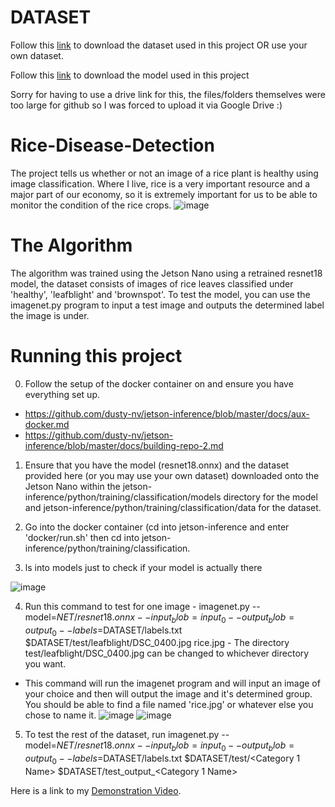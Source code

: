 # DATASET
Follow this [link](https://drive.google.com/drive/folders/1VMNiBCco6344nm_4Hv4-0xJyoqHS5Kef?usp=sharing) to download the dataset used in this project OR use your own dataset.

Follow this [link](https://drive.google.com/file/d/1C-rG3wpCDPLtKplDCtl6dwTtubjMDzYR/view?usp=sharing) to download the model used in this project

Sorry for having to use a drive link for this, the files/folders themselves were too large for github so I was forced to upload it via Google Drive :)

# Rice-Disease-Detection
The project tells us whether or not an image of a rice plant is healthy using image classification. Where I live, rice is a very important resource and a major part of our economy, so it is extremely important for us to be able to monitor the condition of the rice crops.
![image](https://user-images.githubusercontent.com/111213472/207396617-33814b67-26e1-46c1-ba75-b81f0f5b369d.png)


# The Algorithm
The algorithm was trained using the Jetson Nano using a retrained resnet18 model, the dataset consists of images of rice leaves classified under 'healthy', 'leafblight' and 'brownspot'. To test the model, you can use the imagenet.py program to input a test image and outputs the determined label the image is under.




# Running this project
0. Follow the setup of the docker container on and ensure you have everything set up. 
- https://github.com/dusty-nv/jetson-inference/blob/master/docs/aux-docker.md 
- https://github.com/dusty-nv/jetson-inference/blob/master/docs/building-repo-2.md

1. Ensure that you have the model (resnet18.onnx) and the dataset provided here (or you may use your own dataset) downloaded onto the Jetson Nano within the jetson-inference/python/training/classification/models directory for the model and jetson-inference/python/training/classification/data for the dataset.

2. Go into the docker container (cd into jetson-inference and enter 'docker/run.sh' then cd into jetson-inference/python/training/classification.

3. ls into models just to check if your model is actually there

![image](https://user-images.githubusercontent.com/111213472/207396899-0b4f50fd-1c27-47b9-9592-853d864c4d25.png)
 
4. Run this command to test for one image - imagenet.py --model=$NET/resnet18.onnx --input_blob=input_0 --output_blob=output_0 --labels=$DATASET/labels.txt $DATASET/test/leafblight/DSC_0400.jpg rice.jpg - The directory test/leafblight/DSC_0400.jpg can be changed to whichever directory you want.
- This command will run the imagenet program and will input an image of your choice and then will output the image and it's determined group. You should be able to find a file named 'rice.jpg' or whatever else you chose to name it.
![image](https://user-images.githubusercontent.com/111213472/207397185-98e62b75-7710-4152-8b7e-c508741f5fab.png)
![image](https://user-images.githubusercontent.com/111213472/207397421-c54a0406-e21b-4c8f-b069-3799474b7ef9.png)


5. To test the rest of the dataset, run imagenet.py --model=$NET/resnet18.onnx --input_blob=input_0 --output_blob=output_0 --labels=$DATASET/labels.txt $DATASET/test/<Category 1 Name> $DATASET/test_output_<Category 1 Name>



Here is a link to my [Demonstration Video](https://youtu.be/rDJ6o25FVDo).
